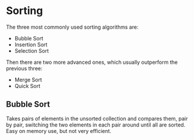 # Sorting
The three most commonly used sorting algorithms are:
* Bubble Sort
* Insertion Sort
* Selection Sort

Then there are two more advanced ones, which usually outperform the previous three:
* Merge Sort
* Quick Sort

## Bubble Sort
Takes pairs of elements in the unsorted collection and compares them, pair by pair, switching the two elements in each pair around until all are sorted. Easy on memory use, but not very efficient.